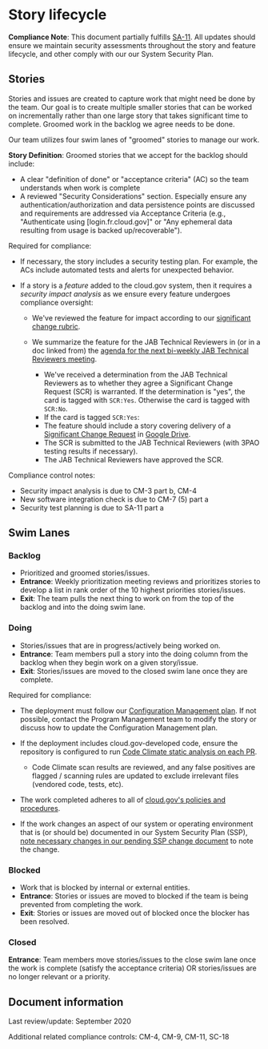 # Story lifecycle

**Compliance Note**: This document partially fulfills [SA-11](https://nvd.nist.gov/800-53/Rev4/control/SA-11). All updates should ensure we maintain security assessments throughout the story and feature lifecycle, and other comply with our our System Security Plan.

## Stories

Stories and issues are created to capture work that might need be done by the team. Our goal is to create multiple smaller stories that can be worked on incrementally rather than one large story that takes significant time to complete. Groomed work in the backlog we agree needs to be done.

Our team utilizes four swim lanes of "groomed" stories to manage our work.

**Story Definition**: Groomed stories that we accept for the backlog should include:

* A clear "definition of done" or "acceptance criteria" (AC) so the team understands when work is complete
* A reviewed "Security Considerations" section. Especially ensure any authentication/authorization and data persistence points are discussed and requirements are addressed via Acceptance Criteria (e.g., "Authenticate using [login.fr.cloud.gov]" or "Any ephemeral data resulting from usage is backed up/recoverable").

Required for compliance:

* If necessary, the story includes a security testing plan. For example, the ACs include automated tests and alerts for unexpected behavior.
* If a story is a _feature_ added to the cloud.gov system, then it requires a _*security impact analysis*_ as we ensure every feature undergoes compliance oversight:

  * We've reviewed the feature for impact according to our [significant change rubric](https://cloud.gov/docs/ops/continuous-monitoring/#appendix-significant-change-rubric).
  * We summarize the feature for the JAB Technical Reviewers in (or in a doc linked from) the [agenda for the next bi-weekly JAB Technical Reviewers meeting](https://docs.google.com/document/d/1jGddQkjkQ6e9B0UTq9hfQqHe0btAbTeBGL_DxkozAcg/edit#).
  
    * We've received a determination from the JAB Technical Reviewers as to whether they agree a Significant Change Request (SCR) is warranted. If the determination is "yes", the card is tagged with `SCR:Yes`. Otherwise the card is tagged with `SCR:No`.
    * If the card is tagged `SCR:Yes`:
    * The feature should include a story covering delivery of a [Significant Change Request](https://docs.google.com/a/gsa.gov/document/d/16GaDO1xnHrqEEetbonNpo4P10LlGoDHR-jedqBo1yB8/edit?usp=drive_web) in [Google Drive](https://drive.google.com/drive/folders/0B1cewEqKcWCbU1lSUXhEVUNZWUU).
    * The SCR is submitted to the JAB Technical Reviewers (with 3PAO testing results if necessary).
    * The JAB Technical Reviewers have approved the SCR.

Compliance control notes:

* Security impact analysis is due to CM-3 part b, CM-4
* New software integration check is due to CM-7 (5) part a
* Security test planning is due to SA-11 part a

## Swim Lanes

### Backlog

* Prioritized and groomed stories/issues.
* **Entrance**: Weekly prioritization meeting reviews and prioritizes stories to develop a list in rank order of the 10 highest priorities stories/issues.
* **Exit**: The team pulls the next thing to work on from the top of the backlog and into the doing swim lane.

### Doing

* Stories/issues that are in progress/actively being worked on.
* **Entrance**: Team members pull a story into the doing column from the backlog when they begin work on a given story/issue.
* **Exit**: Stories/issues are moved to the closed swim lane once they are complete.

Required for compliance:

* The deployment must follow our [Configuration Management plan](https://cloud.gov/docs/ops/configuration-management/).  If not possible, contact the Program Management team to modify the story or discuss how to update the Configuration Management plan.  
* If the deployment includes cloud.gov-developed code, ensure the repository is configured to run [Code Climate static analysis on each PR](https://docs.codeclimate.com/docs/github#pull-requests).

  * Code Climate scan results are reviewed, and any false positives are flagged / scanning rules are updated to exclude irrelevant files (vendored code, tests, etc).
* The work completed adheres to all of [cloud.gov's policies and procedures](https://github.com/cloud-gov/compliance-docs).
* If the work changes an aspect of our system or operating environment that is (or should be) documented in our System Security Plan (SSP), [note necessary changes in our pending SSP change document](https://docs.google.com/a/gsa.gov/document/d/1CWi8efCQKi6TS5oxm76YpSvx3pyQMiW-F0i7lIsdBXk/edit?usp=drive_web) to note the change.

### Blocked

* Work that is blocked by internal or external entities.
* **Entrance**: Stories or issues are moved to blocked if the team is being prevented from completing the work.
* **Exit**: Stories or issues are moved out of blocked once the blocker has been resolved.

### Closed

**Entrance**: Team members move stories/issues to the close swim lane once the work is complete (satisfy the acceptance criteria) OR stories/issues are no longer relevant or a priority.

## Document information

Last review/update: September 2020

Additional related compliance controls: CM-4, CM-9, CM-11, SC-18